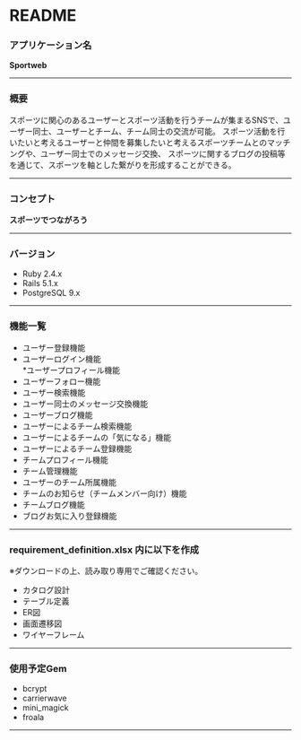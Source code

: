 # README

### アプリケーション名
__Sportweb__

--------------------------------------------------------------------------------------------------------------------------------

### 概要
スポーツに関心のあるユーザーとスポーツ活動を行うチームが集まるSNSで、ユーザー同士、ユーザーとチーム、チーム同士の交流が可能。
スポーツ活動を行いたいと考えるユーザーと仲間を募集したいと考えるスポーツチームとのマッチングや、ユーザー同士でのメッセージ交換、
スポーツに関するブログの投稿等を通じて、スポーツを軸とした繋がりを形成することができる。

--------------------------------------------------------------------------------------------------------------------------------

### コンセプト
__スポーツでつながろう__

--------------------------------------------------------------------------------------------------------------------------------

### バージョン
* Ruby 2.4.x
* Rails 5.1.x
* PostgreSQL 9.x

--------------------------------------------------------------------------------------------------------------------------------

### 機能一覧
* ユーザー登録機能									
* ユーザーログイン機能									
*ユーザープロフィール機能									
* ユーザーフォロー機能									
* ユーザー検索機能									
* ユーザー同士のメッセージ交換機能									
* ユーザーブログ機能									
* ユーザーによるチーム検索機能									
* ユーザーによるチームの「気になる」機能									
* ユーザーによるチーム登録機能									
* チームプロフィール機能									
* チーム管理機能									
* ユーザーのチーム所属機能									
* チームのお知らせ（チームメンバー向け）機能									
* チームブログ機能									
* ブログお気に入り登録機能									

--------------------------------------------------------------------------------------------------------------------------------

### requirement_definition.xlsx 内に以下を作成
※ダウンロードの上、読み取り専用でご確認ください。
* カタログ設計
* テーブル定義
* ER図
* 画面遷移図
* ワイヤーフレーム

--------------------------------------------------------------------------------------------------------------------------------

### 使用予定Gem
* bcrypt
* carrierwave
* mini_magick
* froala

--------------------------------------------------------------------------------------------------------------------------------